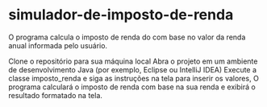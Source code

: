 # simulador-de-imposto-de-renda
O programa calcula o imposto de renda do com base no valor da renda anual informada pelo usuário.

Clone o repositório para sua máquina local Abra o projeto em um ambiente de desenvolvimento Java (por exemplo, Eclipse ou IntelliJ IDEA) Execute a classe imposto_renda e siga as instruções na tela para inserir os valores, O programa calculará o imposto de renda com base na sua renda e exibirá o resultado formatado na tela.

